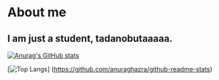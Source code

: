 # About me

## I am just a student, tadanobutaaaaa.

[![Anurag's GitHub stats](https://github-readme-stats.vercel.app/api?username=tadanobutaaaaa&theme=onedark&show_icons=true)](https://github.com/anuraghazra/github-readme-stats)

[![Top Langs](https://github-readme-stats.vercel.app/api/top-langs/?username=tadanobutaaaaa&layout=compact)]
(https://github.com/anuraghazra/github-readme-stats)



<!--
**tadanobutaaaaa/tadanobutaaaaa** is a ✨ _special_ ✨ repository because its `README.md` (this file) appears on your GitHub profile.

Here are some ideas to get you started:

- 🔭 I’m currently working on ...
- 🌱 I’m currently learning ...
- 👯 I’m looking to collaborate on ...
- 🤔 I’m looking for help with ...
- 💬 Ask me about ...
- 📫 How to reach me: ...
- 😄 Pronouns: ...
- ⚡ Fun fact: ...
-->
